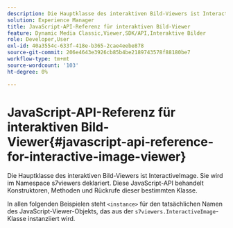 ```yaml
---
description: Die Hauptklasse des interaktiven Bild-Viewers ist InteractiveImage. Sie wird im Namespace s7viewers deklariert. Diese JavaScript-API behandelt Konstruktoren, Methoden und Rückrufe dieser bestimmten Klasse.
solution: Experience Manager
title: JavaScript-API-Referenz für interaktiven Bild-Viewer
feature: Dynamic Media Classic,Viewer,SDK/API,Interaktive Bilder
role: Developer,User
exl-id: 40a3554c-633f-418e-b365-2cae4eebe878
source-git-commit: 206e4643e3926cb85b4be2189743578f88180be7
workflow-type: tm+mt
source-wordcount: '103'
ht-degree: 0%

---
```


# JavaScript-API-Referenz für interaktiven Bild-Viewer{#javascript-api-reference-for-interactive-image-viewer}

Die Hauptklasse des interaktiven Bild-Viewers ist InteractiveImage. Sie wird im Namespace s7viewers deklariert. Diese JavaScript-API behandelt Konstruktoren, Methoden und Rückrufe dieser bestimmten Klasse.

In allen folgenden Beispielen steht `<instance>` für den tatsächlichen Namen des JavaScript-Viewer-Objekts, das aus der `s7viewers.InteractiveImage`-Klasse instanziiert wird.
